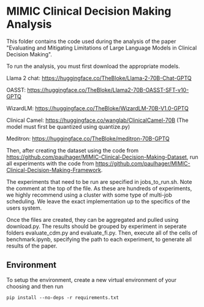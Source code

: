 # MIMIC Clinical Decision Making Analysis

This folder contains the code used during the analysis of the paper "Evaluating and Mitigating Limitations of Large Language Models in Clinical Decision Making".

To run the analysis, you must first download the appropriate models.

Llama 2 chat: https://huggingface.co/TheBloke/Llama-2-70B-Chat-GPTQ

OASST: https://huggingface.co/TheBloke/Llama2-70B-OASST-SFT-v10-GPTQ

WizardLM: https://huggingface.co/TheBloke/WizardLM-70B-V1.0-GPTQ

Clinical Camel: https://huggingface.co/wanglab/ClinicalCamel-70B (The model must first be quantized using quantize.py)

Meditron: https://huggingface.co/TheBloke/meditron-70B-GPTQ

Then, after creating the dataset using the code from https://github.com/paulhager/MIMIC-Clinical-Decision-Making-Dataset, run all experiments with the code from https://github.com/paulhager/MIMIC-Clinical-Decision-Making-Framework.

The experiments that need to be run are specified in jobs_to_run.sh. Note the comment at the top of the file. As these are hundreds of experiments, we highly recommend using a cluster with some type of multi-job scheduling. We leave the exact implementation up to the specifics of the users system.

Once the files are created, they can be aggregated and pulled using download.py. The results should be grouped by experiment in seperate folders evaluate_cdm.py and evaluate_fi.py. Then, execute all of the cells of benchmark.ipynb, specifying the path to each experiment, to generate all results of the paper.

## Environment

To setup the environment, create a new virtual environment of your choosing and then run 

```
pip install --no-deps -r requirements.txt
```